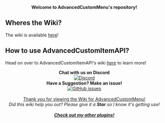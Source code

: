 <p align="center">
  <b><a>Welcome to AdvancedCustomMenu's repository!</a></b>
</p>

## Wheres the Wiki?
The wiki is available [here](https://github.com/SuperRonanCraft/AdvancedCustomMenu/wiki)!

## How to use AdvancedCustomItemAPI?
Head on over to AdvancedCustomItemAPI's wiki [here](https://github.com/SuperRonanCraft/AdvancedCustomItemAPI/wiki) to learn more!
    
<p align="center">
  <b>Chat with us on Discord</b><br/>
  <a href="https://discord.gg/011FSqSDe1KB4C1hX"><img src="https://img.shields.io/discord/182633513474850818.svg" alt="Discord" /></a><br/>
  <b>Have a Suggestion? Make an issue!</b><br/>
  <a href="../issues"><img src="https://img.shields.io/github/issues-raw/SuperRonanCraft/AdvancedCustomMenu.svg" alt="GitHub issues" /></a><br/>
  <br/>
  <a href="https://www.spigotmc.org/resources/40528/">Thank you for viewing the Wiki for AdvancedCustomMenu!</a><br/>
  <i><a>Did this wiki help you out? Please give it a <b>Star</b> so I know it's getting use!</a></i><br/>
  <br/>
  <b><i><a href="https://www.spigotmc.org/resources/authors/superronancraft.13025/">Check out my other plugins!</a></i></b>
</p>
